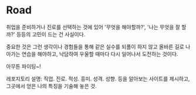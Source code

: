 # Road

취업을 준비하거나 진로를 선택하는 것에 있어 '무엇을 해야할까?', '나는 무엇을 잘 할까?' 등등의 고민이 드는 건 사실이다. 

중요한 것은 그런 생각이나 경험들을 통해 같은 실수를 되풀이 하지 않고 올바른 길로 나아가는 연습을 해야하고, 낙담하여 우울할 때마다 다시 일어나서 도전하는 것이다. 

아무튼 파이팅~!

레포지토리 설명: 직업. 진로. 적성. 흥미. 성격. 성향. 등을 알아보는 사이트를 제시하고, 그곳에서 얻은 나의 특징을 기술해 놓은 것.
